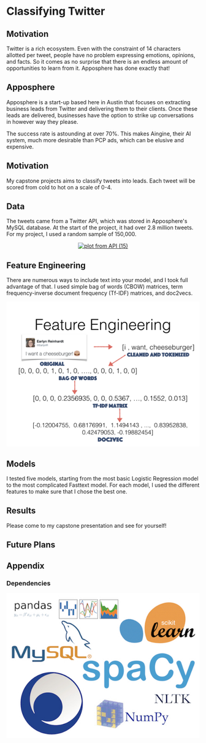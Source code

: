 # Classifying Twitter

## Motivation 
Twitter is a rich ecosystem. Even with the constraint of 14 characters allotted per tweet, people have no problem expressing emotions, opinions, and facts. So it comes as no surprise that there is an endless amount of opportunities to learn from it. Apposphere has done exactly that!

## Apposphere
Apposphere is a start-up based here in Austin that focuses on extracting business leads from Twitter and delivering them to their clients. Once these leads are delivered, businesses have the option to strike up conversations in however way they please.

The success rate is astounding at over 70%. This makes Aingine, their AI system, much more desirable than PCP ads, which can be elusive and expensive.

## Motivation 

My capstone projects aims to classify tweets into leads. Each tweet will be scored from cold to hot on a scale of 0-4.

## Data

The tweets came from a Twitter API, which was stored in Apposphere's MySQL database. At the start of the project, it had over 2.8 million tweets. For my project, I used a random sample of 150,000.

<p align="center">
    <a href="https://plot.ly/~EarlynR/44/?share_key=VQ8HBNmkVLBBYrxYE6fxdd" target="_blank" title="plot from API (15)" style="display: block; text-align: center;"><img src="https://plot.ly/~EarlynR/44.png?share_key=VQ8HBNmkVLBBYrxYE6fxdd" alt="plot from API (15)" style="max-width: 100%; width: 600px;" width="600" onerror="this.onerror=null;this.src='https://plot.ly/404.png';" /></a>
    <script data-plotly="EarlynR:44" sharekey-plotly="VQ8HBNmkVLBBYrxYE6fxdd" src="https://plot.ly/embed.js" async></script>
</p>


## Feature Engineering

There are numerous ways to include text into your model, and I took full advantage of that. I used simple bag of words (CBOW) matrices, term frequency-inverse document frequency (Tf-IDF) matrices, and doc2vecs.

<p align="center">
 <img src="images/feature_engineering/feature_engineering.001.jpeg">
</p>


## Models

I tested five models, starting from the most basic Logistic Regression model to the most complicated Fasttext model. For each model, I used the different features to make sure that I chose the best one.

## Results

Please come to my capstone presentation and see for yourself!

## Future Plans 


## Appendix 

### Dependencies
<p align="center">
 <img src="images/dependencies.jpg">
</p>

